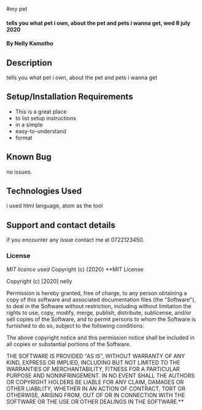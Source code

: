#my pet
#### tells you what pet i own, about the pet and pets i wanna get, wed 8 july 2020
#### By **Nelly Kamotho**
## Description
tells you what pet i own, about the pet and pets i wanna get
## Setup/Installation Requirements
* This is a great place
* to list setup instructions
* in a simple
* easy-to-understand
* format
## Known Bug
no issues. 
## Technologies Used
i used html language, atom as the tool
## Support and contact details
if you encounter any issue contact me at 0722123450.
### License
*MIT licence used*
Copyright (c) {2020} **MIT License

Copyright (c) [2020] nelly

Permission is hereby granted, free of charge, to any person obtaining a copy
of this software and associated documentation files (the "Software"), to deal
in the Software without restriction, including without limitation the rights
to use, copy, modify, merge, publish, distribute, sublicense, and/or sell
copies of the Software, and to permit persons to whom the Software is
furnished to do so, subject to the following conditions:

The above copyright notice and this permission notice shall be included in all
copies or substantial portions of the Software.

THE SOFTWARE IS PROVIDED "AS IS", WITHOUT WARRANTY OF ANY KIND, EXPRESS OR
IMPLIED, INCLUDING BUT NOT LIMITED TO THE WARRANTIES OF MERCHANTABILITY,
FITNESS FOR A PARTICULAR PURPOSE AND NONINFRINGEMENT. IN NO EVENT SHALL THE
AUTHORS OR COPYRIGHT HOLDERS BE LIABLE FOR ANY CLAIM, DAMAGES OR OTHER
LIABILITY, WHETHER IN AN ACTION OF CONTRACT, TORT OR OTHERWISE, ARISING FROM,
OUT OF OR IN CONNECTION WITH THE SOFTWARE OR THE USE OR OTHER DEALINGS IN THE
SOFTWARE.**
  

